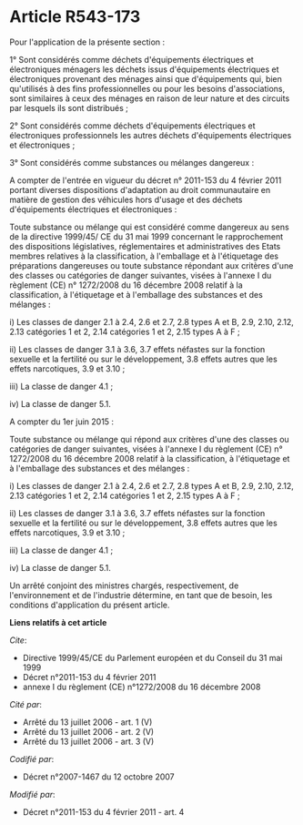 # Article R543-173

Pour l'application de la présente section : 

1° Sont considérés comme déchets d'équipements électriques et électroniques ménagers les déchets issus d'équipements
électriques et électroniques provenant des ménages ainsi que d'équipements qui, bien qu'utilisés à des fins professionnelles
ou pour les besoins d'associations, sont similaires à ceux des ménages en raison de leur nature et des circuits par lesquels
ils sont distribués ; 

2° Sont considérés comme déchets d'équipements électriques et électroniques professionnels les autres déchets d'équipements
électriques et électroniques ; 

3° Sont considérés comme substances ou mélanges dangereux : 

A compter de l'entrée en vigueur du décret n° 2011-153 du 4 février 2011 portant diverses dispositions d'adaptation au droit
communautaire en matière de gestion des véhicules hors d'usage et des déchets d'équipements électriques et électroniques : 

Toute substance ou mélange qui est considéré comme dangereux au sens de la directive 1999/45/ CE du 31 mai 1999 concernant le
rapprochement des dispositions législatives, réglementaires et administratives des Etats membres relatives à la
classification, à l'emballage et à l'étiquetage des préparations dangereuses ou toute substance répondant aux critères d'une
des classes ou catégories de danger suivantes, visées à l'annexe I du règlement (CE) n° 1272/2008 du 16 décembre 2008 relatif
à la classification, à l'étiquetage et à l'emballage des substances et des mélanges : 

i) Les classes de danger 2.1 à 2.4, 2.6 et 2.7, 2.8 types A et B, 2.9, 2.10, 2.12, 2.13 catégories 1 et 2, 2.14 catégories 1
et 2, 2.15 types A à F ; 

ii) Les classes de danger 3.1 à 3.6, 3.7 effets néfastes sur la fonction sexuelle et la fertilité ou sur le développement,
3.8 effets autres que les effets narcotiques, 3.9 et 3.10 ; 

iii) La classe de danger 4.1 ; 

iv) La classe de danger 5.1.

A compter du 1er juin 2015 : 

Toute substance ou mélange qui répond aux critères d'une des classes ou catégories de danger suivantes, visées à l'annexe I
du règlement (CE) n° 1272/2008 du 16 décembre 2008 relatif à la classification, à l'étiquetage et à l'emballage des
substances et des mélanges : 

i) Les classes de danger 2.1 à 2.4, 2.6 et 2.7, 2.8 types A et B, 2.9, 2.10, 2.12, 2.13 catégories 1 et 2, 2.14 catégories 1
et 2, 2.15 types A à F ; 

ii) Les classes de danger 3.1 à 3.6, 3.7 effets néfastes sur la fonction sexuelle et la fertilité ou sur le développement,
3.8 effets autres que les effets narcotiques, 3.9 et 3.10 ; 

iii) La classe de danger 4.1 ; 

iv) La classe de danger 5.1. 

Un arrêté conjoint des ministres chargés, respectivement, de l'environnement et de l'industrie détermine, en tant que de
besoin, les conditions d'application du présent article.

**Liens relatifs à cet article**

_Cite_:

  - Directive 1999/45/CE du Parlement européen et du Conseil du 31 mai 1999
  - Décret n°2011-153 du 4 février 2011
  - annexe I du règlement (CE) n°1272/2008 du 16 décembre 2008

_Cité par_:

  - Arrêté du 13 juillet 2006 - art. 1 (V)
  - Arrêté du 13 juillet 2006 - art. 2 (V)
  - Arrêté du 13 juillet 2006 - art. 3 (V)

_Codifié par_:

  - Décret n°2007-1467 du 12 octobre 2007

_Modifié par_:

  - Décret n°2011-153 du 4 février 2011 - art. 4
